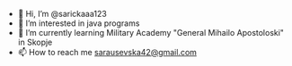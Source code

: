 - 👋 Hi, I’m @sarickaaa123
- 👀 I’m interested in java programs
- 🌱 I’m currently learning Military Academy "General Mihailo Apostoloski" in Skopje
- 📫 How to reach me sarausevska42@gmail.com

<!---
sarickaaa123/sarickaaa123 is a ✨ special ✨ repository because its `README.md` (this file) appears on your GitHub profile.
You can click the Preview link to take a look at your changes.
--->

